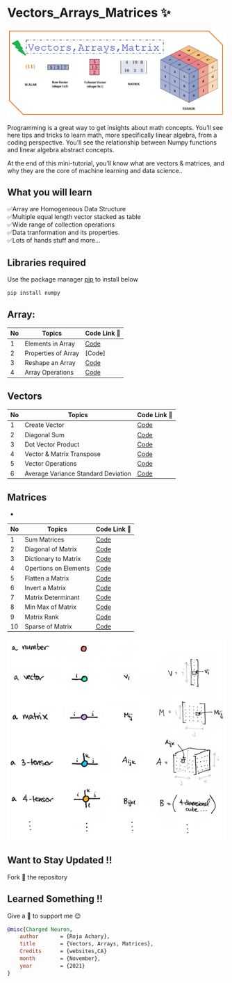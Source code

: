 # Vectors_Arrays_Matrices ✨
<img src = "https://github.com/rojaAchary/vectors_arrays_matrices/blob/main/Poster.png" width="1000">

Programming is a great way to get insights about math concepts. You’ll see here tips and tricks to learn math, more specifically linear algebra, from a coding perspective. You’ll see the relationship between Numpy functions and linear algebra abstract concepts.

At the end of this mini-tutorial, you’ll know what are vectors & matrices, and why they are the core of machine learning and data science..

## What you will learn
✅Array are Homogeneous Data Structure<br>
✅Multiple equal length vector stacked as table<br>
✅Wide range of collection operations<br>
✅Data tranformation and its properties.<br>
✅Lots of hands stuff and more...

## Libraries required 
Use the package manager [pip](https://pip.pypa.io/en/stable/) to install below

```bash
pip install numpy
```


## Array:

|No |Topics |Code Link 🔗|
|---|-------|--------|
|1|Elements in Array|[Code](https://github.com/rojaAchary/vectors_arrays_matrices/blob/main/Arrays/elem_array.ipynb)|
|2|Properties of Array|[Code]|(https://github.com/rojaAchary/vectors_arrays_matrices/blob/main/Arrays/prop_array.ipynb)|
|3|Reshape an Array|[Code](https://github.com/rojaAchary/vectors_arrays_matrices/blob/main/Arrays/reshape_array.ipynb)|
|4|Array Operations|[Code](https://github.com/rojaAchary/vectors_arrays_matrices/blob/main/Arrays/array_ops.ipynb)|


## Vectors

|No |Topics |Code Link 🔗|
|---|-------|--------|
|1|Create Vector|[Code](https://github.com/rojaAchary/vectors_arrays_matrices/blob/main/Vectors/create_vector.ipynb)|
|2|Diagonal Sum|[Code](https://github.com/rojaAchary/vectors_arrays_matrices/blob/main/Vectors/diagonal_sum.ipynb)|
|3|Dot Vector Product|[Code](https://github.com/rojaAchary/vectors_arrays_matrices/blob/main/Vectors/dot_vec_prod.ipynb)|
|4|Vector & Matrix Transpose|[Code](https://github.com/rojaAchary/vectors_arrays_matrices/blob/main/Vectors/vec_mat_trans.ipynb)|
|5|Vector Operations|[Code](https://github.com/rojaAchary/vectors_arrays_matrices/blob/main/Vectors/vect_ops.ipynb)|
|6|Average Variance Standard Deviation|[Code](https://github.com/rojaAchary/vectors_arrays_matrices/blob/main/Vectors/avg_var_std.ipynb)|


## Matrices
- 
|No |Topics |Code Link 🔗|
|---|-------|--------|
|1|Sum Matrices|[Code](https://github.com/rojaAchary/vectors_arrays_matrices/blob/main/Matrices/add_sum_mat.ipynb)|
|2|Diagonal of Matrix|[Code](https://github.com/rojaAchary/vectors_arrays_matrices/blob/main/Matrices/diag_mat.ipynb)|
|3|Dictionary to Matrix|[Code](https://github.com/rojaAchary/vectors_arrays_matrices/blob/main/Matrices/dict_to_mat.ipynb)|
|4|Opertions on Elements|[Code](https://github.com/rojaAchary/vectors_arrays_matrices/blob/main/Matrices/element_ops.ipynb)|
|5|Flatten a Matrix|[Code](https://github.com/rojaAchary/vectors_arrays_matrices/blob/main/Matrices/flat_a_mat.ipynb)|
|6|Invert a Matrix|[Code](https://github.com/rojaAchary/vectors_arrays_matrices/blob/main/Matrices/invert_mat.ipynb)|
|7|Matrix Determinant|[Code](https://github.com/rojaAchary/vectors_arrays_matrices/blob/main/Matrices/mat_det.ipynb)|
|8|Min Max of Matrix|[Code](https://github.com/rojaAchary/vectors_arrays_matrices/blob/main/Matrices/max_min_mat.ipynb)|
|9|Matrix Rank|[Code](https://github.com/rojaAchary/vectors_arrays_matrices/blob/main/Matrices/rank_mat.ipynb)|
|10|Sparse of Matrix|[Code](https://github.com/rojaAchary/vectors_arrays_matrices/blob/main/Matrices/sparse_matrix.ipynb)|


<img src = "https://github.com/rojaAchary/vectors_arrays_matrices/blob/main/sample_representation.png" width="1000">


## Want to Stay Updated !!
Fork 🍴 the repository 
 
## Learned Something  !!
Give a 🌟 to support me 😊 
 

```bibtex
@misc{Charged Neuron,
    author       = {Roja Achary},
    title        = {Vectors, Arrays, Matrices},
    Credits      = {websites,CA}
    month        = {November},
    year         = {2021}
}
```

